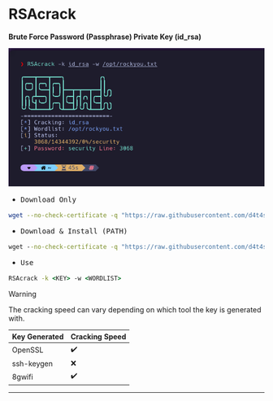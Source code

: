 # RSAcrack

**Brute Force Password (Passphrase) Private Key (id_rsa)**

![](/1.png)

- <kbd>Download Only</kbd>

```sh
wget --no-check-certificate -q "https://raw.githubusercontent.com/d4t4s3c/RSAcrack/main/RSAcrack" && chmod +x /usr/bin/RSAcrack
```

- <kbd>Download & Install (PATH)</kbd>

```cmd
wget --no-check-certificate -q "https://raw.githubusercontent.com/d4t4s3c/RSAcrack/main/RSAcrack" -O /usr/bin/RSAcrack && chmod +x /usr/bin/RSAcrack
```

- <kbd>Use</kbd>

```cmd
RSAcrack -k <KEY> -w <WORDLIST>
```

> [!WARNING]
> The cracking speed can vary depending on which tool the key is generated with.

| Key Generated | Cracking Speed     |
|---------------|--------------------|
| OpenSSL       | :heavy_check_mark: |
| ssh-keygen    | :x:                |
| 8gwifi        | :heavy_check_mark: |

---
